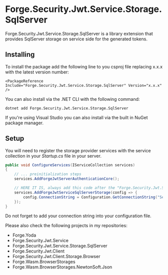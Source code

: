# Forge.Security.Jwt.Service.Storage.SqlServer
Forge.Security.Jwt.Service.Storage.SqlServer is a library extension that provides SqlServer storage on service side for the generated tokens.


## Installing

To install the package add the following line to you csproj file replacing x.x.x with the latest version number:

```
<PackageReference Include="Forge.Security.Jwt.Service.Storage.SqlServer" Version="x.x.x" />
```

You can also install via the .NET CLI with the following command:

```
dotnet add Forge.Security.Jwt.Service.Storage.SqlServer
```

If you're using Visual Studio you can also install via the built in NuGet package manager.

## Setup

You will need to register the storage provider services with the service collection in your _Startup.cs_ file in your server.

```c#
public void ConfigureServices(IServiceCollection services)
{
	// ... preinitialization steps
    services.AddForgeJwtServerAuthenticationCore();

	// HERE IT IS, always add this code after the "Forge.Security.Jwt.Service" library initialization
	services.AddForgeJwtServiceSqlServerStorage(config => {
		config.ConnectionString = Configuration.GetConnectionString("ServiceStorageConnection");
	});
}
``` 

Do not forget to add your connection string into your configuration file.



Please also check the following projects in my repositories:
- Forge.Yoda
- Forge.Security.Jwt.Service
- Forge.Security.Jwt.Service.Storage.SqlServer
- Forge.Security.Jwt.Client
- Forge.Security.Jwt.Client.Storage.Browser
- Forge.Wasm.BrowserStorages
- Forge.Wasm.BrowserStorages.NewtonSoft.Json
